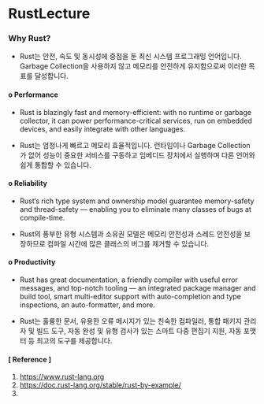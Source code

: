 # RustLecture

### Why Rust?
- Rust는 안전, 속도 및 동시성에 중점을 둔 최신 시스템 프로그래밍 언어입니다. Garbage Collection을 사용하지 않고 메모리를 안전하게 유지함으로써 이러한 목표를 달성합니다.

#### o Performance
- Rust is blazingly fast and memory-efficient: with no runtime or garbage collector, it can power performance-critical services, run on embedded devices, and easily integrate with other languages.

- Rust는 엄청나게 빠르고 메모리 효율적입니다. 런타임이나 Garbage Collection가 없어 성능이 중요한 서비스를 구동하고 임베디드 장치에서 실행하며 다른 언어와 쉽게 통합할 수 있습니다.

#### o Reliability
- Rust’s rich type system and ownership model guarantee memory-safety and thread-safety — enabling you to eliminate many classes of bugs at compile-time.

- Rust의 풍부한 유형 시스템과 소유권 모델은 메모리 안전성과 스레드 안전성을 보장하므로 컴파일 시간에 많은 클래스의 버그를 제거할 수 있습니다.

#### o Productivity
- Rust has great documentation, a friendly compiler with useful error messages, and top-notch tooling — an integrated package manager and build tool, smart multi-editor support with auto-completion and type inspections, an auto-formatter, and more.

- Rust는 훌륭한 문서, 유용한 오류 메시지가 있는 친숙한 컴파일러, 통합 패키지 관리자 및 빌드 도구, 자동 완성 및 유형 검사가 있는 스마트 다중 편집기 지원, 자동 포맷터 등 최고의 도구를 제공합니다.


#### [ Reference ]
1. https://www.rust-lang.org
2. https://doc.rust-lang.org/stable/rust-by-example/
3.


